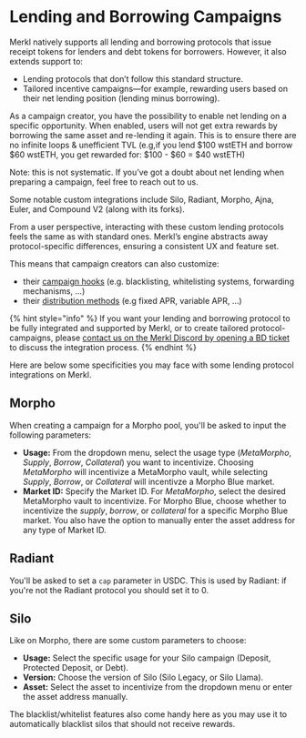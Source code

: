 # Lending and Borrowing Campaigns

Merkl natively supports all lending and borrowing protocols that issue receipt tokens for lenders and debt tokens for borrowers. However, it also extends support to:

* Lending protocols that don’t follow this standard structure.
* Tailored incentive campaigns—for example, rewarding users based on their net lending position (lending minus borrowing).

As a campaign creator, you have the possibility to enable net lending on a specific opportunity. When enabled, users will not get extra rewards by borrowing the same asset and re-lending it again. This is to ensure there are no infinite loops & unefficient TVL (e.g,if you lend $100 wstETH and borrow $60 wstETH, you get rewarded for: $100 - $60 = $40 wstETH)

Note: this is not systematic. If you’ve got a doubt about net lending when preparing a campaign, feel free to reach out to us.


Some notable custom integrations include Silo, Radiant, Morpho, Ajna, Euler, and Compound V2 (along with its forks).

From a user perspective, interacting with these custom lending protocols feels the same as with standard ones. Merkl’s engine abstracts away protocol-specific differences, ensuring a consistent UX and feature set.

This means that campaign creators can also customize:

* their [campaign hooks](../customization-options.md) (e.g. blacklisting, whitelisting systems, forwarding mechanisms, ...)
* their [distribution methods](../distributions.md) (e.g fixed APR, variable APR, ...)

{% hint style="info" %}
If you want your lending and borrowing protocol to be fully integrated and supported by Merkl, or to create tailored protocol-campaigns, please [contact us on the Merkl Discord by opening a BD ticket](https://discord.com/invite/jnYfrGxDbe) to discuss the integration process.
{% endhint %}

Here are below some specificities you may face with some lending protocol integrations on Merkl.

## Morpho

When creating a campaign for a Morpho pool, you'll be asked to input the following parameters:

* **Usage:** From the dropdown menu, select the usage type (_MetaMorpho_, _Supply_, _Borrow_, _Collateral_) you want to incentivize. Choosing _MetaMorpho_ will incentivize a MetaMorpho vault, while selecting _Supply_, _Borrow_, or _Collateral_ will incentivze a Morpho Blue market.
* **Market ID:** Specify the Market ID. For _MetaMorpho_, select the desired MetaMorpho vault to incentivize. For Morpho Blue, choose whether to incentivize the _supply_, _borrow_, or _collateral_ for a specific Morpho Blue market. You also have the option to manually enter the asset address for any type of Market ID.

## Radiant

You'll be asked to set a `cap` parameter in USDC. This is used by Radiant: if you're not the Radiant protocol you should set it to 0.

## Silo

Like on Morpho, there are some custom parameters to choose:

* **Usage:** Select the specific usage for your Silo campaign (Deposit, Protected Deposit, or Debt).
* **Version:** Choose the version of Silo (Silo Legacy, or Silo Llama).
* **Asset:** Select the asset to incentivize from the dropdown menu or enter the asset address manually.

The blacklist/whitelist features also come handy here as you may use it to automatically blacklist silos that should not receive rewards.

